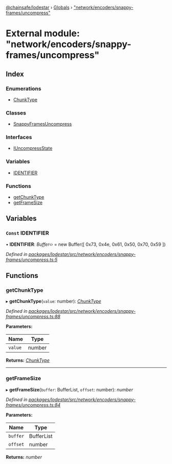 [@chainsafe/lodestar](../README.md) › [Globals](../globals.md) › ["network/encoders/snappy-frames/uncompress"](_network_encoders_snappy_frames_uncompress_.md)

# External module: "network/encoders/snappy-frames/uncompress"

## Index

### Enumerations

* [ChunkType](../enums/_network_encoders_snappy_frames_uncompress_.chunktype.md)

### Classes

* [SnappyFramesUncompress](../classes/_network_encoders_snappy_frames_uncompress_.snappyframesuncompress.md)

### Interfaces

* [IUncompressState](../interfaces/_network_encoders_snappy_frames_uncompress_.iuncompressstate.md)

### Variables

* [IDENTIFIER](_network_encoders_snappy_frames_uncompress_.md#const-identifier)

### Functions

* [getChunkType](_network_encoders_snappy_frames_uncompress_.md#getchunktype)
* [getFrameSize](_network_encoders_snappy_frames_uncompress_.md#getframesize)

## Variables

### `Const` IDENTIFIER

• **IDENTIFIER**: *Buffer‹›* = new Buffer([
  0x73, 0x4e, 0x61, 0x50, 0x70, 0x59
])

*Defined in [packages/lodestar/src/network/encoders/snappy-frames/uncompress.ts:5](https://github.com/ChainSafe/lodestar/blob/2084b4ac7/packages/lodestar/src/network/encoders/snappy-frames/uncompress.ts#L5)*

## Functions

###  getChunkType

▸ **getChunkType**(`value`: number): *[ChunkType](../enums/_network_encoders_snappy_frames_uncompress_.chunktype.md)*

*Defined in [packages/lodestar/src/network/encoders/snappy-frames/uncompress.ts:88](https://github.com/ChainSafe/lodestar/blob/2084b4ac7/packages/lodestar/src/network/encoders/snappy-frames/uncompress.ts#L88)*

**Parameters:**

Name | Type |
------ | ------ |
`value` | number |

**Returns:** *[ChunkType](../enums/_network_encoders_snappy_frames_uncompress_.chunktype.md)*

___

###  getFrameSize

▸ **getFrameSize**(`buffer`: BufferList, `offset`: number): *number*

*Defined in [packages/lodestar/src/network/encoders/snappy-frames/uncompress.ts:84](https://github.com/ChainSafe/lodestar/blob/2084b4ac7/packages/lodestar/src/network/encoders/snappy-frames/uncompress.ts#L84)*

**Parameters:**

Name | Type |
------ | ------ |
`buffer` | BufferList |
`offset` | number |

**Returns:** *number*
